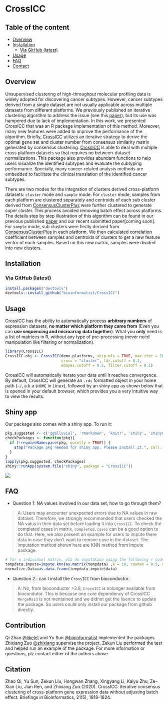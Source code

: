 
<!-- README.md is generated from README.Rmd. Please edit that file -->

# CrossICC

## Table of the content

  - [Overview](#overview)
  - [Installation](#installation)
      - [Via GitHub (latest)](#via-github-latest)
  - [Usage](#usage)
  - [FAQ](#faq)
  - [Contact](#contact)

## Overview

Unsupervised clustering of high-throughput molecular profiling data is
widely adopted for discovering cancer subtypes. However, cancer subtypes
derived from a single dataset are not usually applicable across multiple
datasets from different platforms. We previously published an iterative
clustering algorithm to address the issue (see this
[paper](http://clincancerres.aacrjournals.org/content/21/4/870.long)),
but its use was hampered due to lack of implementation. In this work, we
presented CrossICC that was an R package implementation of this method.
Moreover, many new features were added to improve the performance of the
algorithm. Briefly,
[CrossICC](https://github.com/bioinformatist/CrossICC) utilizes an
iterative strategy to derive the optimal gene set and cluster number
from consensus similarity matrix generated by consensus clustering.
[CrossICC](https://github.com/bioinformatist/CrossICC) is able to deal
with multiple cross platform datasets so that requires no
between-dataset normalizations. This package also provides abundant
functions to help users visualize the identified subtypes and evaluate
the subtyping performance. Specially, many cancer-related analysis
methods are embedded to facilitate the clinical translation of the
identified cancer subtypes.

There are two modes for the integration of clusters derived
cross-platform datasets: `cluster` mode and `sample` mode. For `cluster`
mode, samples from each platform are clustered separately and centroids
of each sub cluster derived from
[ConsensusClusterPlus](https://bioconductor.org/packages/release/bioc/html/ConsensusClusterPlus.htm)
were further clustered to generate super cluster. This process avoided
removing batch effect across platforms. The details step by step
illustration of this algorithm can be found in our previous published
[paper](http://clincancerres.aacrjournals.org/content/early/2014/12/09/1078-0432.ccr-14-2481)
and our recent submitted paper\[coming soon\]. For `sample` mode, sub
clusters were firstly derived from
[ConsensusClusterPlus](https://bioconductor.org/packages/release/bioc/html/ConsensusClusterPlus.htm)
in each platform. We then calculated correlation coefficient between
samples and centroids of clusters to get a new feature vector of each
samples. Based on this new matrix, samples were divided into new
clusters.

## Installation

### Via GitHub (latest)

``` r
install.packages("devtools")
devtools::install_github("bioinformatist/CrossICC")
```

## Usage

CrossICC has the ability to automatically process **arbitrary numbers**
of expression datasets, **no matter which platform they came from**
(Even you can **use sequencing and microarray data together**). What you
**only** need is a list of matrices in R, without any type of
pre-processing (never need manipulation like filtering or
normalization).

``` r
library(CrossICC)
CrossICC.obj <- CrossICC(demo.platforms, skip.mfs = TRUE, max.iter = 100, 
                         cross = "cluster", fdr.cutoff = 0.1, 
                         ebayes.cutoff = 0.1, filter.cutoff = 0.1)
```

CrossICC will automatically iterate your data until it reaches
convergence. By default, CrossICC will generate an `.rds` formatted
object in your home path (`~/`, a.k.a `$HOME` in Linux), followed by an
shiny app as shown below that is opened in your default browser, which
provides you a very intuitive way to view the results.

## Shiny app

Our package also comes with a shiny app. To run
it:

``` r
pkg.suggested <- c('ggalluvial', 'rmarkdown', 'knitr', 'shiny', 'shinydashboard', 'shinyWidgets', "shinycssloaders", 'DT', 'ggthemes', 'ggplot2', 'pheatmap', 'RColorBrewer', 'tibble')
checkPackages <- function(pkg){
  if (!requireNamespace(pkg, quietly = TRUE)) {
    stop("Package pkg needed for shiny app. Please install it.", call. = FALSE)
  }
}
lapply(pkg.suggested, checkPackages)
shiny::runApp(system.file("shiny", package = "CrossICC"))
```

![](inst/imgs/readMe_home.jpg)

## FAQ

  - Question 1: NA values involved in our data set, how to go through
    them?

> A: Users may encounter unexpected errors due to NA values in raw
> dataset. Therefore, we strongly recommanded that users checked the NA
> valus in their data set before loading it into `CrossICC`. To check
> the completed cases in matrix, `completed.cases` can be a good option
> to do that. Here, we also present an example for users to impute there
> data in case they don’t want to remove case in the dataset. The
> imputation method shown here are KNN method from impute package.

``` r
# for a individual matrix, plz do imputation using the following r code
tempdata.impute=impute.knn(as.matrix(tempdata) ,k = 10, rowmax = 0.5, colmax = 0.8)
normalize.Data=as.data.frame(tempdata.impute$data)
```

  - Question 2 : can I install the `CrossICC` from bioconductor. 

> A: No, from bioconductor >3.8, `CrossICC` is nolonger available from biocondutor. This is because one core dependency of CrossICC `MergeMaid` is not mentained
> and we didnot get the lisence to update the package. So users could only install our package from github directly.   

## Contribution

Qi Zhao [@likelet](https://github.com/likelet) and Yu Sun
[@bioinformatist](https://github.com/bioinformatist) implemented the
packages. Zhixiang Zuo
[@zhixiang](https://scholar.google.com/citations?user=Ln_bw9AAAAAJ&hl=zh-CN)
supervise the project. Zekun Liu performed the test and helped run an
example of the package. For more information or questions, plz contact
either of the authors above.  

## Citation  

Zhao Qi, Yu Sun, Zekun Liu, Hongwan Zhang, Xingyang Li, Kaiyu Zhu, Ze-Xian Liu, Jian Ren, and Zhixiang Zuo.(2020). CrossICC: iterative consensus clustering of cross-platform gene expression data without adjusting batch effect. Briefings in Bioinformatics, 21(5), 1818-1824.
